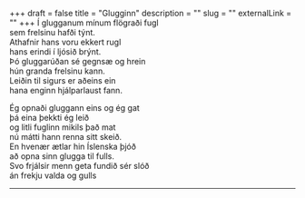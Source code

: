 +++
draft = false
title = "Glugginn"
description = ""
slug = ""
externalLink = ""
+++
Í glugganum mínum flögraði fugl  
sem frelsinu hafði týnt.  
Athafnir hans voru ekkert rugl  
hans erindi í ljósið brýnt.  
Þó gluggarúðan sé gegnsæ og hrein  
hún granda frelsinu kann.  
Leiðin til sigurs er aðeins ein  
hana enginn hjálparlaust fann.  

Ég opnaði gluggann eins og ég gat  
þá eina þekkti ég leið  
og litli fuglinn mikils það mat  
nú mátti hann renna sitt skeið.  
En hvenær ætlar hin Íslenska þjóð  
að opna sinn glugga til fulls.  
Svo frjálsir menn geta fundið sér slóð  
án frekju valda og gulls  

- - - -
